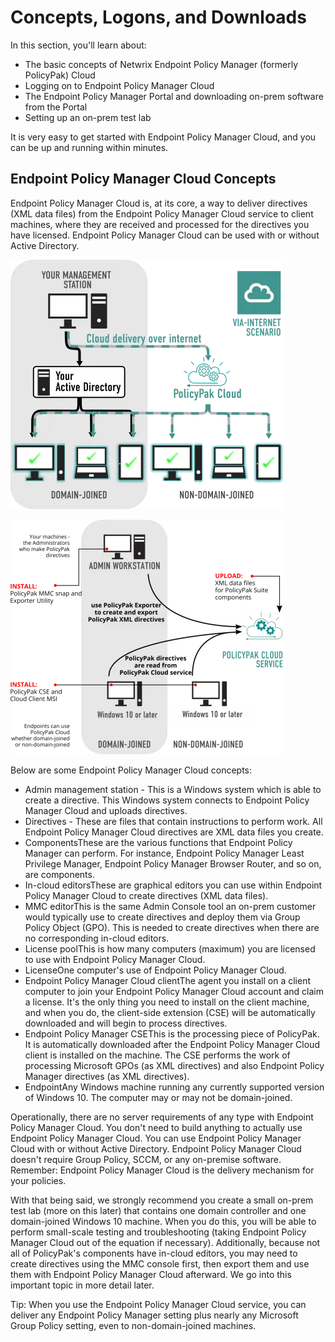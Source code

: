 # Concepts, Logons, and Downloads

In this section, you'll learn about:

- The basic concepts of Netwrix Endpoint Policy Manager (formerly PolicyPak) Cloud
- Logging on to Endpoint Policy Manager Cloud
- The Endpoint Policy Manager Portal and downloading on-prem software from the Portal
- Setting up an on-prem test lab

It is very easy to get started with Endpoint Policy Manager Cloud, and you can be up and running
within minutes.

## Endpoint Policy Manager Cloud Concepts

Endpoint Policy Manager Cloud is, at its core, a way to deliver directives (XML data files) from the
Endpoint Policy Manager Cloud service to client machines, where they are received and processed for
the directives you have licensed. Endpoint Policy Manager Cloud can be used with or without Active
Directory.

![concepts_logons_and_downloads_437x399](../../../../static/img/product_docs/policypak/policypak/cloud/concepts_logons_and_downloads_437x399.webp)

![concepts_logons_and_downloads_1_436x375](../../../../static/img/product_docs/policypak/policypak/cloud/concepts_logons_and_downloads_1_436x375.webp)

Below are some Endpoint Policy Manager Cloud concepts:

- Admin management station - This is a Windows system which is able to create a directive. This
  Windows system connects to Endpoint Policy Manager Cloud and uploads directives.
- Directives - These are files that contain instructions to perform work. All Endpoint Policy
  Manager Cloud directives are XML data files you create.
- ComponentsThese are the various functions that Endpoint Policy Manager can perform. For instance,
  Endpoint Policy Manager Least Privilege Manager, Endpoint Policy Manager Browser Router, and so
  on, are components.
- In-cloud editorsThese are graphical editors you can use within Endpoint Policy Manager Cloud to
  create directives (XML data files).
- MMC editorThis is the same Admin Console tool an on-prem customer would typically use to create
  directives and deploy them via Group Policy Object (GPO). This is needed to create directives when
  there are no corresponding in-cloud editors.
- License poolThis is how many computers (maximum) you are licensed to use with Endpoint Policy
  Manager Cloud.
- LicenseOne computer's use of Endpoint Policy Manager Cloud.
- Endpoint Policy Manager Cloud clientThe agent you install on a client computer to join your
  Endpoint Policy Manager Cloud account and claim a license. It's the only thing you need to install
  on the client machine, and when you do, the client-side extension (CSE) will be automatically
  downloaded and will begin to process directives.
- Endpoint Policy Manager CSEThis is the processing piece of PolicyPak. It is automatically
  downloaded after the Endpoint Policy Manager Cloud client is installed on the machine. The CSE
  performs the work of processing Microsoft GPOs (as XML directives) and also Endpoint Policy
  Manager directives (as XML directives).
- EndpointAny Windows machine running any currently supported version of Windows 10. The computer
  may or may not be domain-joined.

Operationally, there are no server requirements of any type with Endpoint Policy Manager Cloud. You
don't need to build anything to actually use Endpoint Policy Manager Cloud. You can use Endpoint
Policy Manager Cloud with or without Active Directory. Endpoint Policy Manager Cloud doesn't require
Group Policy, SCCM, or any on-premise software. Remember: Endpoint Policy Manager Cloud is the
delivery mechanism for your policies.

With that being said, we strongly recommend you create a small on-prem test lab (more on this later)
that contains one domain controller and one domain-joined Windows 10 machine. When you do this, you
will be able to perform small-scale testing and troubleshooting (taking Endpoint Policy Manager
Cloud out of the equation if necessary). Additionally, because not all of PolicyPak's components
have in-cloud editors, you may need to create directives using the MMC console first, then export
them and use them with Endpoint Policy Manager Cloud afterward. We go into this important topic in
more detail later.

Tip: When you use the Endpoint Policy Manager Cloud service, you can deliver any Endpoint Policy
Manager setting plus nearly any Microsoft Group Policy setting, even to non-domain-joined machines.
